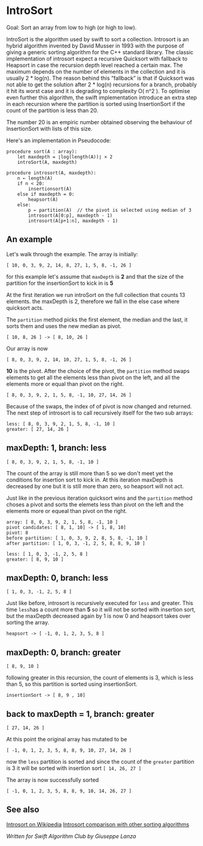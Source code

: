 # IntroSort

Goal: Sort an array from low to high (or high to low).

IntroSort is the algorithm used by swift to sort a collection. Introsort is an hybrid algorithm invented by David Musser  in 1993 with the purpose of giving a generic sorting algorithm for the C++ standard library. The classic implementation of introsort expect a recursive Quicksort with fallback to Heapsort in case the recursion depth level reached a certain max. The maximum depends on the number of elements in the collection and it is usually 2 * log(n). The reason behind this “fallback” is that if Quicksort was not able to get the solution after 2 * log(n) recursions for a branch, probably it hit its worst case and it is degrading to complexity O( n^2 ). To optimise even further this algorithm, the swift implementation introduce an extra step in each recursion where the partition is sorted using InsertionSort if the count of the partition is less than 20.

The number 20 is an empiric number obtained observing the behaviour of InsertionSort with lists of this size.

Here's an implementation in Pseudocode:

```
procedure sort(A : array):
    let maxdepth = ⌊log(length(A))⌋ × 2
    introSort(A, maxdepth)

procedure introsort(A, maxdepth):
    n ← length(A)
    if n < 20:
        insertionsort(A)
    else if maxdepth = 0:
        heapsort(A)
    else:
        p ← partition(A)  // the pivot is selected using median of 3
        introsort(A[0:p], maxdepth - 1)
        introsort(A[p+1:n], maxdepth - 1)
```

## An example

Let's walk through the example. The array is initially:

	[ 10, 0, 3, 9, 2, 14, 8, 27, 1, 5, 8, -1, 26 ]


for this example let's assume that `maxDepth` is **2** and that the size of the partition for the insertionSort to kick in is **5**

At the first iteration we run introSort on the full collection that counts 13 elements. the maxDepth is 2, therefore we fall in the else case where quicksort acts.

The `partition`  method picks the first element, the median and the last, it sorts them and uses the new median as pivot.

    [ 10, 8, 26 ] -> [ 8, 10, 26 ]
    
Our array is now

    [ 8, 0, 3, 9, 2, 14, 10, 27, 1, 5, 8, -1, 26 ]

**10** is the pivot. After the choice of the pivot, the `partition` method swaps elements to get all the elements less than pivot on the left, and all the elements more or equal than pivot on the right.

    [ 8, 0, 3, 9, 2, 1, 5, 8, -1, 10, 27, 14, 26 ]
    
Because of the swaps, the index of of pivot is now changed and returned. The next step of introsort is to call recursively itself for the two sub arrays:

    less: [ 8, 0, 3, 9, 2, 1, 5, 8, -1, 10 ]
    greater: [ 27, 14, 26 ]

## maxDepth: 1, branch: less

    [ 8, 0, 3, 9, 2, 1, 5, 8, -1, 10 ]

The count of the array is still more than 5 so we don't meet yet the conditions for insertion sort to kick in. At this iteration maxDepth is decreased by one but it is still more than zero, so heapsort will not act.

Just like in the previous iteration quicksort wins and the `partition` method choses a pivot and sorts the elemets less than pivot on the left and the elements more or equeal than pivot on the right.

    array: [ 8, 0, 3, 9, 2, 1, 5, 8, -1, 10 ]
    pivot candidates: [ 8, 1, 10] -> [ 1, 8, 10]
    pivot: 8
    before partition: [ 1, 0, 3, 9, 2, 8, 5, 8, -1, 10 ]
    after partition: [ 1, 0, 3, -1, 2, 5, 8, 8, 9, 10 ]
    
    less: [ 1, 0, 3, -1, 2, 5, 8 ]
    greater: [ 8, 9, 10 ]
    
## maxDepth: 0, branch: less

    [ 1, 0, 3, -1, 2, 5, 8 ]
    
Just like before, introsort is recursively executed for `less` and greater. This time `less`has a count more than **5** so it will not be sorted with insertion sort, but the maxDepth decreased again by 1 is now 0 and heapsort takes over sorting the array.

    heapsort -> [ -1, 0, 1, 2, 3, 5, 8 ]
    
## maxDepth: 0, branch: greater

    [ 8, 9, 10 ]

following greater in this recursion, the count of elements is 3, which is less than 5, so this partition is sorted using insertionSort.

    insertionSort -> [ 8, 9 , 10]
    

## back to maxDepth = 1, branch: greater

    [ 27, 14, 26 ]

At this point the original array has mutated to be

    [ -1, 0, 1, 2, 3, 5, 8, 8, 9, 10, 27, 14, 26 ]
    
now the `less` partition is sorted  and since the count of the `greater` partition is 3 it will be sorted with insertion sort  `[ 14, 26, 27 ]`

The array is now successfully sorted

    [ -1, 0, 1, 2, 3, 5, 8, 8, 9, 10, 14, 26, 27 ]


## See also

[Introsort on Wikipedia](https://en.wikipedia.org/wiki/Introsort)
[Introsort comparison with other sorting algorithms](http://agostini.tech/2017/12/18/swift-sorting-algorithm/)

*Written for Swift Algorithm Club by Giuseppe Lanza*
